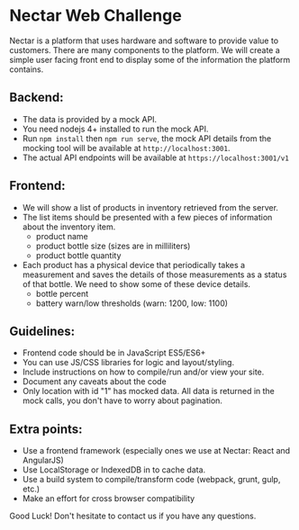 Nectar Web Challenge
====================

Nectar is a platform that uses hardware and software to provide value to customers. There are many components to the platform. We will create a simple user facing front end to display some of the information the platform contains.

## Backend:
- The data is provided by a mock API.
- You need nodejs 4+ installed to run the mock API.
- Run `npm install` then `npm run serve`, the mock API details from the mocking tool will be available at `http://localhost:3001`.
- The actual API endpoints will be available at `https://localhost:3001/v1`

## Frontend:
- We will show a list of products in inventory retrieved from the server.
- The list items should be presented with a few pieces of information about the inventory item.
  - product name
  - product bottle size (sizes are in milliliters)
  - product bottle quantity
- Each product has a physical device that periodically takes a measurement and saves the details of those measurements as a status of that bottle. We need to show some of these device details.
  - bottle percent
  - battery warn/low thresholds (warn: 1200, low: 1100)

## Guidelines:
- Frontend code should be in JavaScript ES5/ES6+
- You can use JS/CSS libraries for logic and layout/styling.
- Include instructions on how to compile/run and/or view your site.
- Document any caveats about the code
- Only location with id "1" has mocked data. All data is returned in the mock calls, you don't have to worry about pagination.

## Extra points:
- Use a frontend framework (especially ones we use at Nectar: React and AngularJS)
- Use LocalStorage or IndexedDB in to cache data.
- Use a build system to compile/transform code (webpack, grunt, gulp, etc.)
- Make an effort for cross browser compatibility

Good Luck!
Don't hesitate to contact us if you have any questions.
